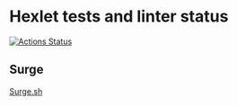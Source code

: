 # Hexlet tests and linter status #

[![Actions Status](https://github.com/aleksandrchusovitin/layout-designer-project-lvl1/workflows/hexlet-check/badge.svg)](https://github.com/aleksandrchusovitin/layout-designer-project-lvl1/actions)

## Surge ##

[Surge.sh](https://chusovitin-biases.surge.sh/)
